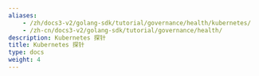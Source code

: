```yaml
---
aliases:
    - /zh/docs3-v2/golang-sdk/tutorial/governance/health/kubernetes/
    - /zh-cn/docs3-v2/golang-sdk/tutorial/governance/health/
description: Kubernetes 探针
title: Kubernetes 探针
type: docs
weight: 4
---
```

